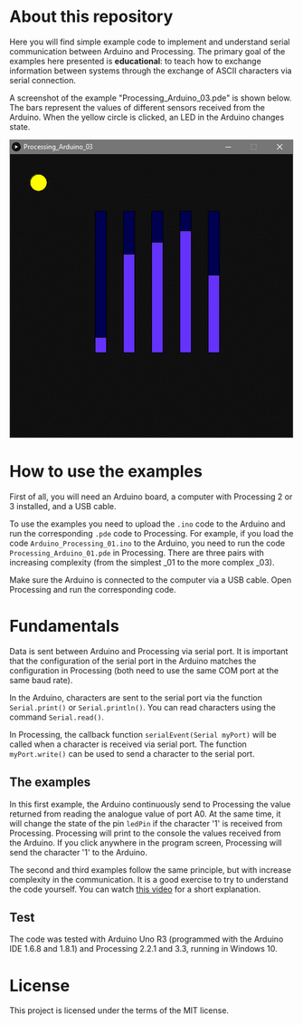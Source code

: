 # About this repository
Here you will find simple example code to implement and understand serial communication between Arduino and Processing. The primary goal of the examples here presented is **educational**: to teach how to exchange information between systems through the exchange of ASCII characters via serial connection.

A screenshot of the example "Processing_Arduino_03.pde" is shown below. The bars represent the values of different sensors received from the Arduino. When the yellow circle is clicked, an LED in the Arduino changes state. 

![Processing screenshot](/Picture1.png)

# How to use the examples

First of all, you will need an Arduino board, a computer with Processing 2 or 3 installed, and a USB cable.

To use the examples you need to upload the `.ino` code to the Arduino and run the corresponding `.pde` code to Processing. For example, if you load the code `Arduino_Processing_01.ino` to the Arduino, you need to run the code `Processing_Arduino_01.pde` in Processing. There are three pairs with increasing complexity (from the simplest _01 to the more complex _03).

Make sure the Arduino is connected to the computer via a USB cable. Open Processing and run the corresponding code. 

# Fundamentals
Data is sent between Arduino and Processing via serial port. It is important that the configuration of the serial port in the Arduino matches the configuration in Processing (both need to use the same COM port at the same baud rate). 

In the Arduino, characters are sent to the serial port via the function `Serial.print()` or `Serial.println()`. You can read characters using the command `Serial.read()`. 

In Processing, the callback function `serialEvent(Serial myPort)` will be called when a character is received via serial port. The function `myPort.write()` can be used to send a character to the serial port. 

## The examples
In this first example, the Arduino continuously send to Processing the value returned from reading the analogue value of port A0. At the same time, it will change the state of the pin `ledPin` if the character '1' is received from Processing.
Processing will print to the console the values received from the Arduino. If you click anywhere in the program screen, Processing will send the character '1' to the Arduino. 

The second and third examples follow the same principle, but with increase complexity in the communication. It is a good exercise to try to understand the code yourself. You can watch [this video](https://youtu.be/IawITwewga8) for a short explanation.

## Test
The code was tested with Arduino Uno R3 (programmed with the Arduino IDE 1.6.8 and 1.8.1) and Processing 2.2.1 and 3.3, running in Windows 10. 

# License
This project is licensed under the terms of the MIT license.
